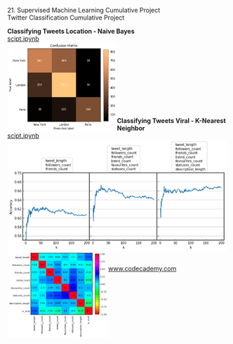 <p>21. Supervised Machine Learning Cumulative Project</br>
Twitter Classification Cumulative Project</p>

**Classifying Tweets Location - Naive Bayes**</br>
<a href="classifying_tweets_location.ipynb">
scipt.ipynb</br>
<img src="classifying_tweets_location.png" alt="img" width="250px" align="left"></a></br></br></br></br></br></br></br></br></br></br>
**Classifying Tweets Viral - K-Nearest Neighbor**</br>
<a href="classifying_tweets_viral.ipynb">
scipt.ipynb</br>
<img src="classifying_tweets_viral.png" alt="img" width="500px" align="left"></br></br></br>
<img src="classifying_tweets_viral_1.png" alt="img" width="230px" align="left"></a></br></br></br></br></br></br></br></br></br></br></br></br></br>



www.codecademy.com
